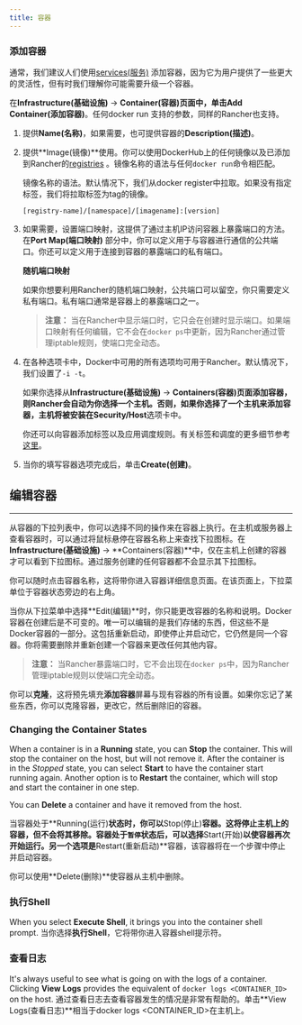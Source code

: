 ```yaml
---
title: 容器
---
```


### 添加容器

通常，我们建议人们使用[services(服务)](/docs/rancher/v1.x/cn/rancher-ui/applications/stacks/adding-services) 添加容器，因为它为用户提供了一些更大的灵活性，但有时我们理解你可能需要升级一个容器。

在**Infrastructure(基础设施)** -> **Container(容器)**页面中，单击**Add Container(添加容器)**。任何docker run 支持的参数，同样的Rancher也支持。

1. 提供**Name(名称)**，如果需要，也可提供容器的**Description(描述)**。
2. 提供**Image(镜像)**使用。你可以使用DockerHub上的任何镜像以及已添加到Rancher的[registries](/docs/rancher/v1.x/cn/configuration/registries) 。镜像名称的语法与任何`docker run`命令相匹配。


    镜像名称的语法。默认情况下，我们从docker register中拉取。如果没有指定标签，我们将拉取标签为tag的镜像。

    `[registry-name]/[namespace]/[imagename]:[version]`

    <a id="port-mapping"></a>


3. 如果需要，设置端口映射，这提供了通过主机IP访问容器上暴露端口的方法。在**Port Map(端口映射)** 部分中，你可以定义用于与容器进行通信的公共端口。你还可以定义用于连接到容器的暴露端口的私有端口。

    **随机端口映射**

    如果你想要利用Rancher的随机端口映射，公共端口可以留空，你只需要定义私有端口。私有端口通常是容器上的暴露端口之一。



    > **注意：** 当在Rancher中显示端口时，它只会在创建时显示端口。如果端口映射有任何编辑，它不会在`docker ps`中更新，因为Rancher通过管理iptable规则，使端口完全动态。

4. 在各种选项卡中，Docker中可用的所有选项均可用于Rancher。默认情况下，我们设置了`-i -t`。

    如果你选择从**Infrastructure(基础设施)** -> **Containers(容器)**页面添加容器，则Rancher会自动为你选择一个主机。否则，如果你选择了一个主机来添加容器，主机将被安装在**Security/Host**选项卡中。

    你还可以向容器添加标签以及应用调度规则。有关标签和调度的更多细节参考[这里](/docs/rancher/v1.x/cn/rancher-ui/scheduling/)。
5. 当你的填写容器选项完成后，单击**Create(创建)**。


## 编辑容器
---

从容器的下拉列表中，你可以选择不同的操作来在容器上执行。在主机或服务器上查看容器时，可以通过将鼠标悬停在容器名称上来查找下拉图标。在**Infrastructure(基础设施)** -> **Containers(容器)**中，仅在主机上创建的容器才可以看到下拉图标。通过服务创建的任何容器都不会显示其下拉图标。

你可以随时点击容器名称，这将带你进入容器详细信息页面。在该页面上，下拉菜单位于容器状态旁边的右上角。

当你从下拉菜单中选择**Edit(编辑)**时，你只能更改容器的名称和说明。Docker容器在创建后是不可变的。唯一可以编辑的是我们存储的东西，但这些不是Docker容器的一部分。这包括重新启动，即使停止并启动它，它仍然是同一个容器。你将需要删除并重新创建一个容器来更改任何其他内容。

> **注意：** 当Rancher暴露端口时，它不会出现在`docker ps`中，因为Rancher管理iptable规则以使端口完全动态。

你可以**克隆**，这将预先填充**添加容器**屏幕与现有容器的所有设置。如果你忘记了某些东西，你可以克隆容器，更改它，然后删除旧的容器。

### Changing the Container States

When a container is in a **Running** state, you can **Stop** the container. This will stop the container on the host, but will not remove it. After the container is in the _Stopped_ state, you can select **Start** to have the container start running again. Another option is to **Restart** the container, which will stop and start the container in one step.

You can **Delete** a container and have it removed from the host.

当容器处于**Running(运行)**状态时，你可以**Stop(停止)**容器。这将停止主机上的容器，但不会将其移除。容器处于`暂停`状态后，可以选择**Start(开始)**以使容器再次开始运行。另一个选项是**Restart(重新启动)**容器，该容器将在一个步骤中停止并启动容器。

你可以使用**Delete(删除)**使容器从主机中删除。


### 执行Shell

When you select **Execute Shell**, it brings you into the container shell prompt.
当你选择**执行Shell**，它将带你进入容器shell提示符。

### 查看日志

It's always useful to see what is going on with the logs of a container. Clicking **View Logs** provides the equivalent of `docker logs <CONTAINER_ID>` on the host.
通过查看日志去查看容器发生的情况是非常有帮助的。单击**View Logs(查看日志)**相当于docker logs <CONTAINER_ID>在主机上。
